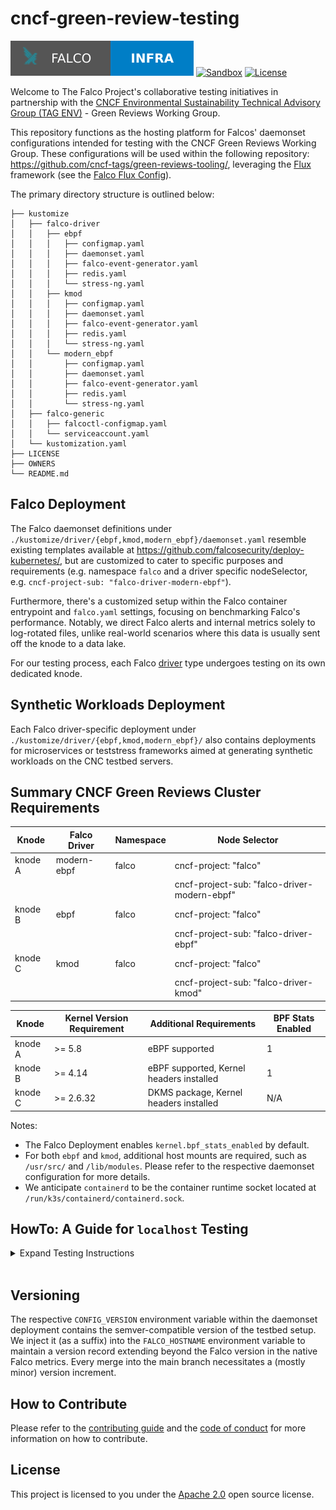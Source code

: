 # cncf-green-review-testing

[![Falco Infra Repository](https://github.com/falcosecurity/evolution/blob/main/repos/badges/falco-infra-blue.svg)](https://github.com/falcosecurity/evolution/blob/main/REPOSITORIES.md#infra-scope) [![Sandbox](https://img.shields.io/badge/status-sandbox-red?style=for-the-badge)](https://github.com/falcosecurity/evolution/blob/main/REPOSITORIES.md#sandbox) [![License](https://img.shields.io/github/license/falcosecurity/testing?style=for-the-badge)](./LICENSE)

Welcome to The Falco Project's collaborative testing initiatives in partnership with the [CNCF Environmental Sustainability Technical Advisory Group (TAG ENV)](https://github.com/cncf/tag-env-sustainability) - Green Reviews Working Group.

This repository functions as the hosting platform for Falcos' daemonset configurations intended for testing with the CNCF Green Reviews Working Group. These configurations will be used within the following repository: https://github.com/cncf-tags/green-reviews-tooling/, leveraging the [Flux](https://fluxcd.io/flux/) framework (see the [Falco Flux Config](https://github.com/cncf-tags/green-reviews-tooling/tree/main/clusters/projects/falco)).


The primary directory structure is outlined below:

```
├── kustomize
│   ├── falco-driver
│   │   ├── ebpf
│   │   │   ├── configmap.yaml
│   │   │   ├── daemonset.yaml
│   │   │   ├── falco-event-generator.yaml
│   │   │   ├── redis.yaml
│   │   │   └── stress-ng.yaml
│   │   ├── kmod
│   │   │   ├── configmap.yaml
│   │   │   ├── daemonset.yaml
│   │   │   ├── falco-event-generator.yaml
│   │   │   ├── redis.yaml
│   │   │   └── stress-ng.yaml
│   │   └── modern_ebpf
│   │       ├── configmap.yaml
│   │       ├── daemonset.yaml
│   │       ├── falco-event-generator.yaml
│   │       ├── redis.yaml
│   │       └── stress-ng.yaml
│   ├── falco-generic
│   │   ├── falcoctl-configmap.yaml
│   │   └── serviceaccount.yaml
│   └── kustomization.yaml
├── LICENSE
├── OWNERS
└── README.md
```

## Falco Deployment

The Falco daemonset definitions under `./kustomize/driver/{ebpf,kmod,modern_ebpf}/daemonset.yaml` resemble existing templates available at https://github.com/falcosecurity/deploy-kubernetes/, but are customized to cater to specific purposes and requirements (e.g. namespace `falco` and a driver specific nodeSelector, e.g.  `cncf-project-sub: "falco-driver-modern-ebpf"`).

Furthermore, there's a customized setup within the Falco container entrypoint and `falco.yaml` settings, focusing on benchmarking Falco's performance. Notably, we direct Falco alerts and internal metrics solely to log-rotated files, unlike real-world scenarios where this data is usually sent off the knode to a data lake.

For our testing process, each Falco [driver](https://github.com/falcosecurity/libs/tree/master/driver) type undergoes testing on its own dedicated knode.

## Synthetic Workloads Deployment

Each Falco driver-specific deployment under `./kustomize/driver/{ebpf,kmod,modern_ebpf}/` also contains deployments for microservices or teststress frameworks aimed at generating synthetic workloads on the CNC testbed servers.

## Summary CNCF Green Reviews Cluster Requirements

| Knode   | Falco Driver | Namespace | Node Selector                           |
|---------|--------------|-----------|----------------------------------------|
| knode A | modern-ebpf   | falco     | cncf-project: "falco"                  |
|         |              |           | cncf-project-sub: "falco-driver-modern-ebpf" |
| knode B | ebpf          | falco     | cncf-project: "falco"                  |
|         |              |           | cncf-project-sub: "falco-driver-ebpf"   |
| knode C | kmod         | falco     | cncf-project: "falco"                  |
|         |              |           | cncf-project-sub: "falco-driver-kmod"  |

| Knode   | Kernel Version Requirement | Additional Requirements  | BPF Stats Enabled |
|---------|---------------------------|--------------------------|-------------------|
| knode A | >= 5.8                    | eBPF supported           | 1                 |
| knode B | >= 4.14                   | eBPF supported, Kernel headers installed           | 1                 |
| knode C | >= 2.6.32                 | DKMS package, Kernel headers installed   | N/A               |

Notes:
- The Falco Deployment enables `kernel.bpf_stats_enabled` by default.
- For both `ebpf` and `kmod`, additional host mounts are required, such as `/usr/src/` and `/lib/modules`. Please refer to the respective daemonset configuration for more details.
- We anticipate `containerd` to be the container runtime socket located at `/run/k3s/containerd/containerd.sock`.

## HowTo: A Guide for `localhost` Testing

<details>
	<summary>Expand Testing Instructions</summary>

To test these configurations on localhost using [minikube](https://minikube.sigs.k8s.io/docs/start/), make sure you have minikube and [kubectl](https://pwittrock.github.io/docs/tasks/tools/install-kubectl/) installed and running. In order to test `kmod` and `ebpf` drivers, additional host mounts are required. Minikube needs a specific setting to accommodate this, as shown below:

```
minikube start --mount --mount-string="/usr/src:/usr/src" --mount --mount-string="/dev:/dev" --driver=docker --nodes 4
```

__NOTE__: You won't be able to properly test Falco's container engine using `minikube`. Please be aware of this limitation, and there can still be issues with host mounts.

__NOTE__: For `localhost` testing reduce the number of replicas for the synthetic workload deployments.

__NOTE__: Finally, we recommend testing on Ubuntu 22.04 to reflect the CNCF testbed setup. You can use the Vagrant VM config shared [here](https://github.com/falcosecurity/cncf-green-review-testing/issues/7).

Proceed by executing the following setup commands:

```bash
kubectl create namespace falco;
kubectl get nodes;

# Test cncf-project-sub=falco-driver-modern-ebpf (easiest)
kubectl label nodes minikube-m02 cncf-project=falco cncf-project-sub=falco-driver-modern-ebpf --overwrite;

# Test cncf-project-sub=falco-driver-ebpf
kubectl label nodes minikube-m03 cncf-project=falco cncf-project-sub=falco-driver-ebpf --overwrite;

# Test cncf-project-sub=falco-driver-kmod
# WARNING: Testing kernel modules on a local dev box is more risky, 
# remember to unload the module `sudo rmmod falco`
# Testing kmod within a smaller VM with minikube likely crashes, only test w/ minikube on a larger native box

# kubectl label nodes minikube-m04 cncf-project=falco cncf-project-sub=falco-driver-kmod --overwrite;

kubectl get nodes --show-labels;
```

Apply the configurations by executing the following command:

```bash
kubectl apply -k ./kustomize
# Tear-down
kubectl delete -k ./kustomize
```

Verify if the pods are up and running (Note that the output below is not regularly updated, and there might be more pods and containers running than displayed): 

```bash
kubectl get pods -n falco

NAME                                                        READY   STATUS    RESTARTS   AGE
falco-driver-ebpf-bjvgc                                     1/1     Running   0          5m26s
falco-driver-modern-ebpf-fpph9                              1/1     Running   0          5m26s
falco-event-generator-driver-ebpf-785c6cc7dc-58wjr          1/1     Running   0          5m27s
falco-event-generator-driver-modern-ebpf-64674f78bf-fjvn7   1/1     Running   0          5m27s
redis-driver-ebpf-cbdd47b74-4drg4                           3/3     Running   0          5m27s
redis-driver-ebpf-cbdd47b74-lb6wt                           3/3     Running   0          5m27s
redis-driver-ebpf-cbdd47b74-lt6q7                           3/3     Running   0          5m27s
redis-driver-ebpf-cbdd47b74-pcm8g                           3/3     Running   0          5m27s
redis-driver-ebpf-cbdd47b74-rv2ww                           3/3     Running   0          5m27s
redis-driver-modern-ebpf-7c4bdd9d58-2fqp9                   3/3     Running   0          5m27s
redis-driver-modern-ebpf-7c4bdd9d58-2ms8j                   3/3     Running   0          5m27s
redis-driver-modern-ebpf-7c4bdd9d58-k5vtw                   3/3     Running   0          5m27s
redis-driver-modern-ebpf-7c4bdd9d58-kztgj                   3/3     Running   0          5m27s
redis-driver-modern-ebpf-7c4bdd9d58-rf9m2                   3/3     Running   0          5m27s
stress-ng-driver-ebpf-78766f6fbd-cxljg                      2/2     Running   0          5m27s
stress-ng-driver-ebpf-78766f6fbd-rb9wn                      2/2     Running   0          5m27s
stress-ng-driver-modern-ebpf-7885fdc996-mkb78               2/2     Running   0          5m27s
stress-ng-driver-modern-ebpf-7885fdc996-rzl4h               2/2     Running   0          5m26s
...

```

To drop interactively into the Falco container, execute the `exec` command as follows:

```bash
kubectl -n falco exec -it falco-driver-modern-ebpf-5vwl6 -c falco -- bash
```

Execute dummy suspicious commands and examine Falco's alert outputs and native metrics logs:

```bash
cat /etc/shadow
# Falco alerts outputs
cat /tmp/falco/events.jsonl
# Falco native metrics logs; recommend adjusting `interval: 1m` for quicker testing
cat /tmp/stats/falco_stats.jsonl
```

The Falco container includes utilities installed for ad-hoc checks on the Falco process:

```bash
ps aux 
htop
```

Extra Tips

```bash
# Check if Falco's kmod was loaded
lsmod | grep falco
# Inspect possible issues with a pod
kubectl -n falco describe pod falco-driver-modern-ebpf-5vwl6
```

</details>

</br>

## Versioning

The respective `CONFIG_VERSION` environment variable within the daemonset deployment contains the semver-compatible version of the testbed setup. We inject it (as a suffix) into the `FALCO_HOSTNAME` environment variable to maintain a version record extending beyond the Falco version in the native Falco metrics. Every merge into the main branch necessitates a (mostly minor) version increment.

## How to Contribute

Please refer to the [contributing guide](https://github.com/falcosecurity/.github/blob/main/CONTRIBUTING.md) and the [code of conduct](https://github.com/falcosecurity/evolution/CODE_OF_CONDUCT.md) for more information on how to contribute.

## License

This project is licensed to you under the [Apache 2.0](./COPYING) open source license.
